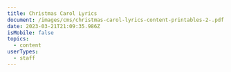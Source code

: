 ```yaml
---
title: Christmas Carol Lyrics
document: /images/cms/christmas-carol-lyrics-content-printables-2-.pdf
date: 2023-03-21T21:09:35.986Z
isMobile: false
topics:
  - content
userTypes:
  - staff
---
```

